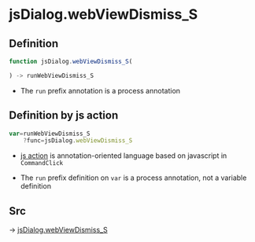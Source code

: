 # jsDialog.webViewDismiss_S

## Definition

```js.js
function jsDialog.webViewDismiss_S(

) -> runWebViewDismiss_S
```

- The `run` prefix annotation is a process annotation
## Definition by js action

```js.js
var=runWebViewDismiss_S
	?func=jsDialog.webViewDismiss_S

```

- [js action](#) is annotation-oriented language based on javascript in `CommandClick`

- The `run` prefix definition on `var` is a process annotation, not a variable definition

## Src

-> [jsDialog.webViewDismiss_S](https://github.com/puutaro/CommandClick/blob/master/app/src/main/java/com/puutaro/commandclick/fragment_lib/terminal_fragment/js_interface/dialog/JsDialog.kt#L346)



